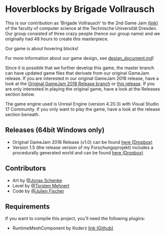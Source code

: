 # Hoverblocks by Brigade Vollrausch

This is our contribution as 'Brigade Vollrausch' to the 2nd Game Jam [(link)](https://imld.de/gamejam/) of the faculty of computer science at the Technische Universität Dresden. Our group consisted of three crazy people (hence our group name) and we originally had 48 hours to create this masterpiece. 

Our game is about hovering blocks!

For more information about our game design, see [design_document.md](design_document.md)!

Since it is possible that we further develop this game, the master branch can have updated game files that derivate from our original GameJam release. If you are interested in our original GameJam 2018 release, have a look at the [Original GameJam 2018 Release branch](../../tree/Original_GameJam_Release) or [this release](../../releases/tag/v1.0). If you are only interested in playing the original game, have a look at the Releases section below.

The game engine used is Unreal Engine (version 4.20.3) with Visual Studio 17 Community.
If you only want to play the game, have a look at the release section beneath.

## Releases (64bit Windows only)

* Original GameJam 2018 Release (v1.0) can be found [here (Dropbox)](https://www.dropbox.com/s/frym1ccezrul49l/Hoverblocks_GameJam2018_Original_Release.zip?dl=0)
* Version 1.5 (the release version of my Forschungsprojekt) includes a procedurally generated world and can be found [here (Dropbox)](https://www.dropbox.com/s/1jcwmaky7vbc2gp/Julien_Fischer_Forschungsprojekt_Hoverblocks_v_1_5_executable_win64.zip?dl=0)

## Contributors

* Art by [@Jonas Schenke](https://github.com/kloppstock)
* Level by [@Torsten Mehnert](https://github.com/tormehn)
* Code by [@Julien Fischer](https://github.com/jufi2112)

## Requirements

If you want to compile this project, you'll need the following plugins:
* RuntimeMeshComponent by Koderz [link (Github)](https://github.com/Koderz/RuntimeMeshComponent)
